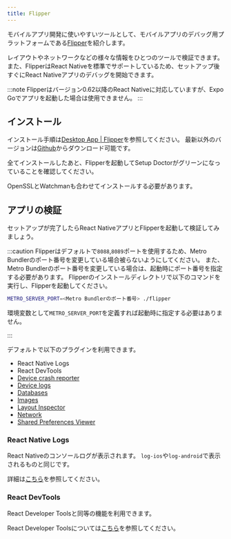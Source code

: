 ```yaml
---
title: Flipper
---
```


モバイルアプリ開発に使いやすいツールとして、モバイルアプリのデバッグ用プラットフォームである[Flipper](https://fbflipper.com/)を紹介します。

レイアウトやネットワークなどの様々な情報をひとつのツールで検証できます。
また、FlipperはReact Nativeを標準でサポートしているため、セットアップ後すぐにReact Nativeアプリのデバッグを開始できます。

:::note
Flipperはバージョン0.62以降のReact Nativeに対応していますが、Expo Goでアプリを起動した場合は使用できません。
:::

## インストール

インストール手順は[Desktop App | Flipper](https://fbflipper.com/docs/getting-started/index)を参照してください。
最新以外のバージョンは[Github](https://github.com/facebook/flipper/releases)からダウンロード可能です。

全てインストールしたあと、Flipperを起動してSetup Doctorがグリーンになっていることを確認してください。

OpenSSLとWatchmanも合わせてインストールする必要があります。

## アプリの検証

セットアップが完了したらReact NativeアプリとFlipperを起動して検証してみましょう。

:::caution
Flipperはデフォルトで`8088`,`8089`ポートを使用するため、Metro Bundlerのポート番号を変更している場合被らないようにしてください。
また、Metro Bundlerのポート番号を変更している場合は、起動時にポート番号を指定する必要があります。
Flipperのインストールディレクトリで以下のコマンドを実行し、Flipperを起動してください。

```bash
METRO_SERVER_PORT=<Metro Bundlerのポート番号> ./flipper
```

環境変数として`METRO_SERVER_PORT`を定義すれば起動時に指定する必要はありません。

:::

デフォルトで以下のプラグインを利用できます。

- React Native Logs
- React DevTools
- [Device crash reporter](https://fbflipper.com/docs/features/crash-reporter-plugin)
- [Device logs](https://fbflipper.com/docs/features/logs-plugin)
- [Databases](https://fbflipper.com/docs/features/databases-plugin)
- [Images](https://fbflipper.com/docs/features/images-plugin)
- [Layout Inspector](https://fbflipper.com/docs/features/layout-plugin)
- [Network](https://fbflipper.com/docs/features/network-plugin)
- [Shared Preferences Viewer](https://fbflipper.com/docs/features/shared-preferences-plugin)

### React Native Logs

React Nativeのコンソールログが表示されます。 `log-ios`や`log-android`で表示されるものと同じです。

詳細は[こちら](https://reactnative.dev/docs/debugging#accessing-console-logs)を参照してください。

### React DevTools

React Developer Toolsと同等の機能を利用できます。

React Developer Toolsについては[こちら](https://reactnative.dev/docs/debugging#react-developer-tools)を参照してください。
